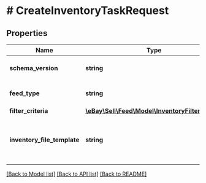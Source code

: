 # # CreateInventoryTaskRequest

## Properties

Name | Type | Description | Notes
------------ | ------------- | ------------- | -------------
**schema_version** | **string** | The schemaVersion/version number of the file format (use the schema version of the API to which you are programming): LMS Version Details / Schema Version File Exchange Schema Version | [optional]
**feed_type** | **string** | The feed type associated with the inventory task you are about to create. Use a feedType that is available for your API. Presently, only one feed type is available: LMS_ACTIVE_INVENTORY_REPORT | [optional]
**filter_criteria** | [**\eBay\Sell\Feed\Model\InventoryFilterCriteria**](InventoryFilterCriteria.md) |  | [optional]
**inventory_file_template** | **string** | The inventory file template used to return specific types of inventory tasks. Presently not applicable for LMS_ACTIVE_INVENTORY_REPORT. For implementation help, refer to &lt;a href&#x3D;&#39;https://developer.ebay.com/api-docs/sell/feed/types/api:InventoryFileTemplateEnum&#39;&gt;eBay API documentation&lt;/a&gt; | [optional]

[[Back to Model list]](../../README.md#models) [[Back to API list]](../../README.md#endpoints) [[Back to README]](../../README.md)
